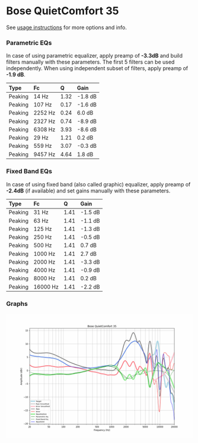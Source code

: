 # Bose QuietComfort 35
See [usage instructions](https://github.com/jaakkopasanen/AutoEq#usage) for more options and info.

### Parametric EQs
In case of using parametric equalizer, apply preamp of **-3.3dB** and build filters manually
with these parameters. The first 5 filters can be used independently.
When using independent subset of filters, apply preamp of **-1.9 dB**.

| Type    | Fc      |    Q | Gain    |
|:--------|:--------|:-----|:--------|
| Peaking | 14 Hz   | 1.32 | -1.8 dB |
| Peaking | 107 Hz  | 0.17 | -1.6 dB |
| Peaking | 2252 Hz | 0.24 | 6.0 dB  |
| Peaking | 2327 Hz | 0.74 | -8.9 dB |
| Peaking | 6308 Hz | 3.93 | -8.6 dB |
| Peaking | 29 Hz   | 1.21 | 0.2 dB  |
| Peaking | 559 Hz  | 3.07 | -0.3 dB |
| Peaking | 9457 Hz | 4.64 | 1.8 dB  |

### Fixed Band EQs
In case of using fixed band (also called graphic) equalizer, apply preamp of **-2.4dB**
(if available) and set gains manually with these parameters.

| Type    | Fc       |    Q | Gain    |
|:--------|:---------|:-----|:--------|
| Peaking | 31 Hz    | 1.41 | -1.5 dB |
| Peaking | 63 Hz    | 1.41 | -1.1 dB |
| Peaking | 125 Hz   | 1.41 | -1.3 dB |
| Peaking | 250 Hz   | 1.41 | -0.5 dB |
| Peaking | 500 Hz   | 1.41 | 0.7 dB  |
| Peaking | 1000 Hz  | 1.41 | 2.7 dB  |
| Peaking | 2000 Hz  | 1.41 | -3.3 dB |
| Peaking | 4000 Hz  | 1.41 | -0.9 dB |
| Peaking | 8000 Hz  | 1.41 | 0.2 dB  |
| Peaking | 16000 Hz | 1.41 | -2.2 dB |

### Graphs
![](./Bose%20QuietComfort%2035.png)